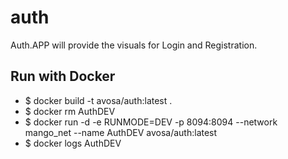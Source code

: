 # auth
Auth.APP will provide the visuals for Login and Registration.

## Run with Docker
* $ docker build -t avosa/auth:latest .
* $ docker rm AuthDEV
* $ docker run -d -e RUNMODE=DEV -p 8094:8094 --network mango_net --name AuthDEV avosa/auth:latest 
* $ docker logs AuthDEV
